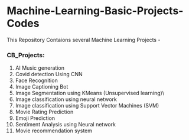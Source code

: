 # Machine-Learning-Basic-Projects-Codes

This Repository Contaions several Machine Learning Projects -
### CB_Projects:
1. AI Music generation
2. Covid detection Using CNN 
3. Face Recognition
4. Image Captioning Bot
5. Image Segmentation using KMeans (Unsupervised learning)\
6. Image classification using neural network 
7. Image classification using Support Vector Machines (SVM)
8. Movie Rating Prediction
9. Emoji Prediction
10. Sentiment Analysis using Neural network
11. Movie recommendation system
